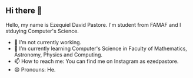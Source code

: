 ## Hi there 👋

Hello, my name is Ezequiel David Pastore. I'm student from FAMAF and I stduying Computer's Science. 

- 🔭 I’m not currently working.
- 🌱 I’m currently learning Computer's Science in Faculty of Mathematics, Astronomy, Physics and Computing.
- 📫 How to reach me: You can find me on Instagram as ezedpastore.
- 😄 Pronouns: He.
<!-- 
**ezedpastore/ezedpastore** is a ✨ _special_ ✨ repository because its `README.md` (this file) appears on your GitHub profile.

Hello, my name is Ezequiel David Pastore. I'm student from FAMAF and I stduying Computer's Science. 

- 🔭 I’m not currently working.
- 🌱 I’m currently learning Computer's Science.
- 📫 How to reach me: You can find me on Instagram as ezedpastore.
- 😄 Pronouns: He/Him.
-->
